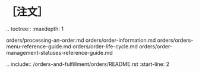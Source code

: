 ［注文］
======

.. toctree::
   :maxdepth: 1

   orders/processing-an-order.md
   orders/order-information.md
   orders/orders-menu-reference-guide.md
   orders/order-life-cycle.md
   orders/order-management-statuses-reference-guide.md

.. include:: /orders-and-fulfillment/orders/README.rst
   :start-line: 2
